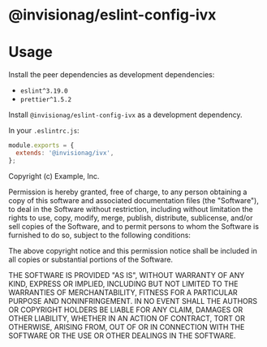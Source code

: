 # @invisionag/eslint-config-ivx

# Usage

Install the peer dependencies as development dependencies:
- `eslint^3.19.0`
- `prettier^1.5.2`

Install `@invisionag/eslint-config-ivx` as a development dependency.

In your `.eslintrc.js`:
```js
module.exports = {
  extends: '@invisionag/ivx',
};
```

Copyright (c) Example, Inc.

Permission is hereby granted, free of charge, to any person obtaining
a copy of this software and associated documentation files (the
"Software"), to deal in the Software without restriction, including
without limitation the rights to use, copy, modify, merge, publish,
distribute, sublicense, and/or sell copies of the Software, and to
permit persons to whom the Software is furnished to do so, subject to
the following conditions:

The above copyright notice and this permission notice shall be
included in all copies or substantial portions of the Software.

THE SOFTWARE IS PROVIDED "AS IS", WITHOUT WARRANTY OF ANY KIND,
EXPRESS OR IMPLIED, INCLUDING BUT NOT LIMITED TO THE WARRANTIES OF
MERCHANTABILITY, FITNESS FOR A PARTICULAR PURPOSE AND NONINFRINGEMENT.
IN NO EVENT SHALL THE AUTHORS OR COPYRIGHT HOLDERS BE LIABLE FOR ANY
CLAIM, DAMAGES OR OTHER LIABILITY, WHETHER IN AN ACTION OF CONTRACT,
TORT OR OTHERWISE, ARISING FROM, OUT OF OR IN CONNECTION WITH THE
SOFTWARE OR THE USE OR OTHER DEALINGS IN THE SOFTWARE.
